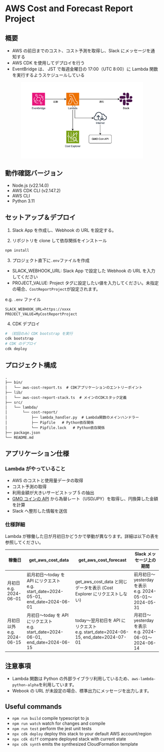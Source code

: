 # AWS Cost and Forecast Report Project

## 概要

- AWS の前日までのコスト、コスト予測を取得し、Slack にメッセージを通知する
- AWS CDK を使用してデプロイを行う
- EventBridge は、 JST で毎週金曜日の 17:00（UTC 8:00）に Lambda 関数を実行するようスケジュールしている

<div align="center">
    <img src="https://github.com/ny7760/aws-cost-and-forecast-report/blob/main/docs/architecture.drawio.png" alt="アーキテクチャ図" width="400" height="250">
</div>

## 動作確認バージョン

- Node.js (v22.14.0)
- AWS CDK CLI (v2.147.2)
- AWS CLI
- Python 3.11

## セットアップ＆デプロイ

1. Slack App を作成し、Webhook の URL を設定する。

2. リポジトリを clone して依存関係をインストール

```bash
npm install
```

3. プロジェクト直下に`.env`ファイルを作成

- SLACK_WEBHOOK_URL: Slack App で設定した Webhook の URL を入力してください
- PROJECT_VALUE: Project タグに設定したい値を入力してください。未指定の場合、`CostReportProject`が設定されます。

e.g. `.env` ファイル

```
SLACK_WEBHOOK_URL=https://xxxx
PROJECT_VALUE=MyCostReportProject
```

4. CDK デプロイ

```bash
# （初回のみ）CDK bootstrap を実行
cdk bootstrap
# CDK のデプロイ
cdk deploy
```

## プロジェクト構成

```
.
├── bin/
│   └── aws-cost-report.ts  # CDKアプリケーションのエントリーポイント
├── lib/
│   └── aws-cost-report-stack.ts  # メインのCDKスタック定義
├── src/
│   └── lambda/
│       └── cost-report/
│           ├── lambda_handler.py  # Lambda関数のメインハンドラー
│           ├── Pipfile   # Python依存関係
│           └── Pipfile.lock   # Python依存関係
├── package.json
└── README.md
```

## アプリケーション仕様

### Lambda がやっていること

- AWS のコストと使用量データの取得
- コスト予測の取得
- 利用金額が大きいサービストップ 5 の抽出
- [GMO コインの API](https://api.coin.z.com/fxdocs/#outline) から為替レート（USD/JPY）を取得し、円換算した金額を計算
- Slack へ整形した情報を送信

### 仕様詳細

Lambda が稼働した日が月初日かどうかで挙動が異なります。詳細は以下の表を参照してください。

| 稼働日                        | get_aws_cost_data                                                                      | get_aws_cost_forecast                                                                 | Slack メッセージ上の期間                                  |
| ----------------------------- | -------------------------------------------------------------------------------------- | ------------------------------------------------------------------------------------- | --------------------------------------------------------- |
| 月初日<br>e.g. 2024-06-01     | 前月初日〜today を API にリクエスト<br>e.g. start_date=2024-05-01, end_date=2024-06-01 | get_aws_cost_data と同じデータを表示 (Cost Explorer にリクエストしない)               | 前月初日〜yesterday を表示<br>e.g. 2024-05-01〜2024-05-31 |
| 月初日以外<br>e.g. 2024-06-15 | 月初日〜today を API にリクエスト<br>e.g. start_date=2024-06-01, end_date=2024-06-15   | today〜翌月初日を API にリクエスト<br>e.g. start_date=2024-06-15, end_date=2024-07-01 | 月初日〜yesterday を表示<br>e.g. 2024-06-01〜2024-06-14   |

## 注意事項

- Lambda 関数は Python の外部ライブラリ利用しているため、`aws-lambda-python-alpha`を利用しています。
- Webook の URL が未設定の場合、標準出力にメッセージを出力します。

## Useful commands

- `npm run build` compile typescript to js
- `npm run watch` watch for changes and compile
- `npm run test` perform the jest unit tests
- `npx cdk deploy` deploy this stack to your default AWS account/region
- `npx cdk diff` compare deployed stack with current state
- `npx cdk synth` emits the synthesized CloudFormation template
